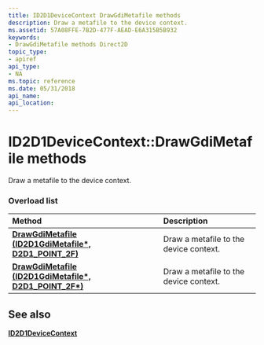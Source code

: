```yaml
---
title: ID2D1DeviceContext DrawGdiMetafile methods
description: Draw a metafile to the device context.
ms.assetid: 57A08FFE-7B2D-477F-AEAD-E6A315B5B932
keywords:
- DrawGdiMetafile methods Direct2D
topic_type:
- apiref
api_type:
- NA
ms.topic: reference
ms.date: 05/31/2018
api_name: 
api_location: 
---
```


# ID2D1DeviceContext::DrawGdiMetafile methods

Draw a metafile to the device context.

### Overload list



| Method                                                                                                | Description                                       |
|:------------------------------------------------------------------------------------------------------|:--------------------------------------------------|
| [**DrawGdiMetafile (ID2D1GdiMetafile\*, D2D1\_POINT\_2F)**](/windows/win32/api/d2d1_1/nf-d2d1_1-id2d1devicecontext-drawgdimetafile(id2d1gdimetafile_d2d1_point_2f))  | Draw a metafile to the device context.<br/> |
| [**DrawGdiMetafile (ID2D1GdiMetafile\*, D2D1\_POINT\_2F\*)**](/windows/win32/api/d2d1_1/nf-d2d1_1-id2d1devicecontext-drawgdimetafile(id2d1gdimetafile_constd2d1_point_2f)) | Draw a metafile to the device context.<br/> |



## See also

<dl> <dt>

[**ID2D1DeviceContext**](/windows/win32/api/d2d1_1/nn-d2d1_1-id2d1devicecontext)
</dt> </dl>

 

